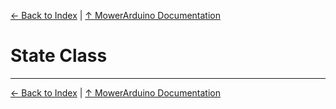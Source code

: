 [← Back to Index](../README.md) | [↑ MowerArduino Documentation](../README.md)

# State Class

---

[← Back to Index](../README.md) | [↑ MowerArduino Documentation](../README.md)
